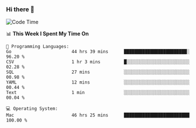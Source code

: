 ### Hi there 👋

<!--
**CrazyCollin/crazycollin** is a ✨ _special_ ✨ repository because its `README.md` (this file) appears on your GitHub profile.

Here are some ideas to get you started:

- 🔭 I’m currently working on ...
- 🌱 I’m currently learning ...
- 👯 I’m looking to collaborate on ...
- 🤔 I’m looking for help with ...
- 💬 Ask me about ...
- 📫 How to reach me: ...
- 😄 Pronouns: ...
- ⚡ Fun fact: ...
-->

<!--START_SECTION:waka-->
![Code Time](http://img.shields.io/badge/Code%20Time-2%2C824%20hrs%2043%20mins-blue)

📊 **This Week I Spent My Time On** 

```text
💬 Programming Languages: 
Go                       44 hrs 39 mins      ████████████████████████░   96.20 % 
CSV                      1 hr 3 mins         █░░░░░░░░░░░░░░░░░░░░░░░░   02.28 % 
SQL                      27 mins             ░░░░░░░░░░░░░░░░░░░░░░░░░   00.98 % 
YAML                     12 mins             ░░░░░░░░░░░░░░░░░░░░░░░░░   00.44 % 
Text                     1 min               ░░░░░░░░░░░░░░░░░░░░░░░░░   00.04 % 

💻 Operating System: 
Mac                      46 hrs 25 mins      █████████████████████████   100.00 % 
```


<!--END_SECTION:waka-->
